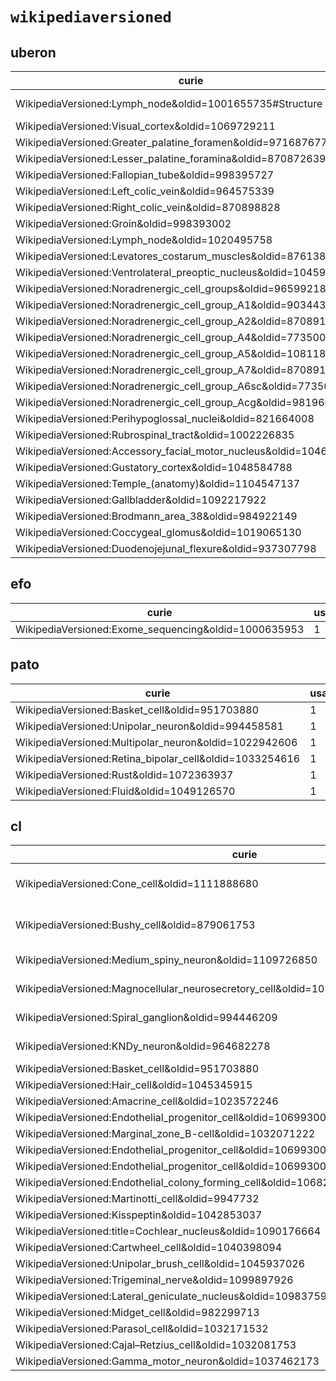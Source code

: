 # `wikipediaversioned`

## uberon

| curie                                                              |   usages | nodes                                                                                                                            |
|--------------------------------------------------------------------|----------|----------------------------------------------------------------------------------------------------------------------------------|
| WikipediaVersioned:Lymph_node&oldid=1001655735#Structure           |        2 | [UBERON:8410033](http://purl.obolibrary.org/obo/UBERON_8410033), [UBERON:8410034](http://purl.obolibrary.org/obo/UBERON_8410034) |
| WikipediaVersioned:Visual_cortex&oldid=1069729211                  |        1 | [UBERON:0002436](http://purl.obolibrary.org/obo/UBERON_0002436)                                                                  |
| WikipediaVersioned:Greater_palatine_foramen&oldid=971687677        |        1 | [UBERON:7500083](http://purl.obolibrary.org/obo/UBERON_7500083)                                                                  |
| WikipediaVersioned:Lesser_palatine_foramina&oldid=870872639        |        1 | [UBERON:7500084](http://purl.obolibrary.org/obo/UBERON_7500084)                                                                  |
| WikipediaVersioned:Fallopian_tube&oldid=998395727                  |        1 | [UBERON:8410010](http://purl.obolibrary.org/obo/UBERON_8410010)                                                                  |
| WikipediaVersioned:Left_colic_vein&oldid=964575339                 |        1 | [UBERON:8410017](http://purl.obolibrary.org/obo/UBERON_8410017)                                                                  |
| WikipediaVersioned:Right_colic_vein&oldid=870898828                |        1 | [UBERON:8410018](http://purl.obolibrary.org/obo/UBERON_8410018)                                                                  |
| WikipediaVersioned:Groin&oldid=998393002                           |        1 | [UBERON:8410021](http://purl.obolibrary.org/obo/UBERON_8410021)                                                                  |
| WikipediaVersioned:Lymph_node&oldid=1020495758                     |        1 | [UBERON:8410032](http://purl.obolibrary.org/obo/UBERON_8410032)                                                                  |
| WikipediaVersioned:Levatores_costarum_muscles&oldid=876138804      |        1 | [UBERON:8410070](http://purl.obolibrary.org/obo/UBERON_8410070)                                                                  |
| WikipediaVersioned:Ventrolateral_preoptic_nucleus&oldid=1045973404 |        1 | [UBERON:8440014](http://purl.obolibrary.org/obo/UBERON_8440014)                                                                  |
| WikipediaVersioned:Noradrenergic_cell_groups&oldid=965992184       |        1 | [UBERON:8440015](http://purl.obolibrary.org/obo/UBERON_8440015)                                                                  |
| WikipediaVersioned:Noradrenergic_cell_group_A1&oldid=903443213     |        1 | [UBERON:8440016](http://purl.obolibrary.org/obo/UBERON_8440016)                                                                  |
| WikipediaVersioned:Noradrenergic_cell_group_A2&oldid=870891895     |        1 | [UBERON:8440017](http://purl.obolibrary.org/obo/UBERON_8440017)                                                                  |
| WikipediaVersioned:Noradrenergic_cell_group_A4&oldid=773500348     |        1 | [UBERON:8440018](http://purl.obolibrary.org/obo/UBERON_8440018)                                                                  |
| WikipediaVersioned:Noradrenergic_cell_group_A5&oldid=1081186383    |        1 | [UBERON:8440019](http://purl.obolibrary.org/obo/UBERON_8440019)                                                                  |
| WikipediaVersioned:Noradrenergic_cell_group_A7&oldid=870891935     |        1 | [UBERON:8440021](http://purl.obolibrary.org/obo/UBERON_8440021)                                                                  |
| WikipediaVersioned:Noradrenergic_cell_group_A6sc&oldid=773500411   |        1 | [UBERON:8440022](http://purl.obolibrary.org/obo/UBERON_8440022)                                                                  |
| WikipediaVersioned:Noradrenergic_cell_group_Acg&oldid=981960786    |        1 | [UBERON:8440023](http://purl.obolibrary.org/obo/UBERON_8440023)                                                                  |
| WikipediaVersioned:Perihypoglossal_nuclei&oldid=821664008          |        1 | [UBERON:8440028](http://purl.obolibrary.org/obo/UBERON_8440028)                                                                  |
| WikipediaVersioned:Rubrospinal_tract&oldid=1002226835              |        1 | [UBERON:8440029](http://purl.obolibrary.org/obo/UBERON_8440029)                                                                  |
| WikipediaVersioned:Accessory_facial_motor_nucleus&oldid=1046234765 |        1 | [UBERON:8440037](http://purl.obolibrary.org/obo/UBERON_8440037)                                                                  |
| WikipediaVersioned:Gustatory_cortex&oldid=1048584788               |        1 | [UBERON:8440075](http://purl.obolibrary.org/obo/UBERON_8440075)                                                                  |
| WikipediaVersioned:Temple_(anatomy)&oldid=1104547137               |        1 | [UBERON:8480027](http://purl.obolibrary.org/obo/UBERON_8480027)                                                                  |
| WikipediaVersioned:Gallbladder&oldid=1092217922                    |        1 | [UBERON:0002110](http://purl.obolibrary.org/obo/UBERON_0002110)                                                                  |
| WikipediaVersioned:Brodmann_area_38&oldid=984922149                |        1 | [UBERON:0006479](http://purl.obolibrary.org/obo/UBERON_0006479)                                                                  |
| WikipediaVersioned:Coccygeal_glomus&oldid=1019065130               |        1 | [UBERON:8410076](http://purl.obolibrary.org/obo/UBERON_8410076)                                                                  |
| WikipediaVersioned:Duodenojejunal_flexure&oldid=937307798          |        1 | [UBERON:8410000](http://purl.obolibrary.org/obo/UBERON_8410000)                                                                  |

## efo

| curie                                                |   usages | nodes                                               |
|------------------------------------------------------|----------|-----------------------------------------------------|
| WikipediaVersioned:Exome_sequencing&oldid=1000635953 |        1 | [EFO:0005396](http://www.ebi.ac.uk/efo/EFO_0005396) |

## pato

| curie                                                   |   usages | nodes                                                       |
|---------------------------------------------------------|----------|-------------------------------------------------------------|
| WikipediaVersioned:Basket_cell&oldid=951703880          |        1 | [PATO:0070002](http://purl.obolibrary.org/obo/PATO_0070002) |
| WikipediaVersioned:Unipolar_neuron&oldid=994458581      |        1 | [PATO:0070025](http://purl.obolibrary.org/obo/PATO_0070025) |
| WikipediaVersioned:Multipolar_neuron&oldid=1022942606   |        1 | [PATO:0070026](http://purl.obolibrary.org/obo/PATO_0070026) |
| WikipediaVersioned:Retina_bipolar_cell&oldid=1033254616 |        1 | [PATO:0070042](http://purl.obolibrary.org/obo/PATO_0070042) |
| WikipediaVersioned:Rust&oldid=1072363937                |        1 | [PATO:0070059](http://purl.obolibrary.org/obo/PATO_0070059) |
| WikipediaVersioned:Fluid&oldid=1049126570               |        1 | [PATO:0080001](http://purl.obolibrary.org/obo/PATO_0080001) |

## cl

| curie                                                                                       |   usages | nodes                                                                                                                                                                     |
|---------------------------------------------------------------------------------------------|----------|---------------------------------------------------------------------------------------------------------------------------------------------------------------------------|
| WikipediaVersioned:Cone_cell&oldid=1111888680                                               |        3 | [CL:0003048](http://purl.obolibrary.org/obo/CL_0003048), [CL:0003049](http://purl.obolibrary.org/obo/CL_0003049), [CL:0003050](http://purl.obolibrary.org/obo/CL_0003050) |
| WikipediaVersioned:Bushy_cell&oldid=879061753                                               |        3 | [CL:4023162](http://purl.obolibrary.org/obo/CL_4023162), [CL:4023163](http://purl.obolibrary.org/obo/CL_4023163), [CL:4023164](http://purl.obolibrary.org/obo/CL_4023164) |
| WikipediaVersioned:Medium_spiny_neuron&oldid=1109726850                                     |        2 | [CL:4023026](http://purl.obolibrary.org/obo/CL_4023026), [CL:4023029](http://purl.obolibrary.org/obo/CL_4023029)                                                          |
| WikipediaVersioned:Magnocellular_neurosecretory_cell&oldid=1021059931                       |        2 | [CL:4023108](http://purl.obolibrary.org/obo/CL_4023108), [CL:4023109](http://purl.obolibrary.org/obo/CL_4023109)                                                          |
| WikipediaVersioned:Spiral_ganglion&oldid=994446209                                          |        2 | [CL:4023115](http://purl.obolibrary.org/obo/CL_4023115), [CL:4023116](http://purl.obolibrary.org/obo/CL_4023116)                                                          |
| WikipediaVersioned:KNDy_neuron&oldid=964682278                                              |        2 | [CL:4023125](http://purl.obolibrary.org/obo/CL_4023125), [CL:4023128](http://purl.obolibrary.org/obo/CL_4023128)                                                          |
| WikipediaVersioned:Basket_cell&oldid=951703880                                              |        1 | [CL:0000118](http://purl.obolibrary.org/obo/CL_0000118)                                                                                                                   |
| WikipediaVersioned:Hair_cell&oldid=1045345915                                               |        1 | [CL:0000202](http://purl.obolibrary.org/obo/CL_0000202)                                                                                                                   |
| WikipediaVersioned:Amacrine_cell&oldid=1023572246                                           |        1 | [CL:0000561](http://purl.obolibrary.org/obo/CL_0000561)                                                                                                                   |
| WikipediaVersioned:Endothelial_progenitor_cell&oldid=1069930016                             |        1 | [CL:0002619](http://purl.obolibrary.org/obo/CL_0002619)                                                                                                                   |
| WikipediaVersioned:Marginal_zone_B-cell&oldid=1032071222                                    |        1 | [CL:0009060](http://purl.obolibrary.org/obo/CL_0009060)                                                                                                                   |
| WikipediaVersioned:Endothelial_progenitor_cell&oldid=1069930016#Colony_forming_unit_–_Hill  |        1 | [CL:0009085](http://purl.obolibrary.org/obo/CL_0009085)                                                                                                                   |
| WikipediaVersioned:Endothelial_progenitor_cell&oldid=1069930016#Circulating_angiogenic_cell |        1 | [CL:0009088](http://purl.obolibrary.org/obo/CL_0009088)                                                                                                                   |
| WikipediaVersioned:Endothelial_colony_forming_cell&oldid=1068242094                         |        1 | [CL:0009090](http://purl.obolibrary.org/obo/CL_0009090)                                                                                                                   |
| WikipediaVersioned:Martinotti_cell&oldid=9947732                                            |        1 | [CL:4023076](http://purl.obolibrary.org/obo/CL_4023076)                                                                                                                   |
| WikipediaVersioned:Kisspeptin&oldid=1042853037                                              |        1 | [CL:4023124](http://purl.obolibrary.org/obo/CL_4023124)                                                                                                                   |
| WikipediaVersioned:title=Cochlear_nucleus&oldid=1090176664                                  |        1 | [CL:4023158](http://purl.obolibrary.org/obo/CL_4023158)                                                                                                                   |
| WikipediaVersioned:Cartwheel_cell&oldid=1040398094                                          |        1 | [CL:4023160](http://purl.obolibrary.org/obo/CL_4023160)                                                                                                                   |
| WikipediaVersioned:Unipolar_brush_cell&oldid=1045937026                                     |        1 | [CL:4023161](http://purl.obolibrary.org/obo/CL_4023161)                                                                                                                   |
| WikipediaVersioned:Trigeminal_nerve&oldid=1099897926                                        |        1 | [CL:4023169](http://purl.obolibrary.org/obo/CL_4023169)                                                                                                                   |
| WikipediaVersioned:Lateral_geniculate_nucleus&oldid=1098375993                              |        1 | [CL:4023187](http://purl.obolibrary.org/obo/CL_4023187)                                                                                                                   |
| WikipediaVersioned:Midget_cell&oldid=982299713                                              |        1 | [CL:4023188](http://purl.obolibrary.org/obo/CL_4023188)                                                                                                                   |
| WikipediaVersioned:Parasol_cell&oldid=1032171532                                            |        1 | [CL:4023189](http://purl.obolibrary.org/obo/CL_4023189)                                                                                                                   |
| WikipediaVersioned:Cajal–Retzius_cell&oldid=1032081753                                      |        1 | [CL:0000695](http://purl.obolibrary.org/obo/CL_0000695)                                                                                                                   |
| WikipediaVersioned:Gamma_motor_neuron&oldid=1037462173                                      |        1 | [CL:0008037](http://purl.obolibrary.org/obo/CL_0008037)                                                                                                                   |

